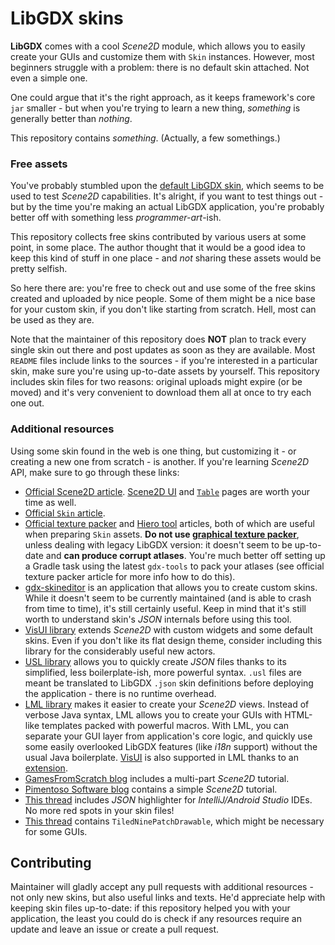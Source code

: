 # LibGDX skins

**LibGDX** comes with a cool *Scene2D* module, which allows you to easily create your GUIs and customize them with `Skin` instances. However, most beginners struggle with a problem: there is no default skin attached. Not even a simple one.

One could argue that it's the right approach, as it keeps framework's core `jar` smaller - but when you're trying to learn a new thing, *something* is generally better than *nothing*.

This repository contains *something*. (Actually, a few somethings.)

### Free assets

You've probably stumbled upon the [default LibGDX skin](default), which seems to be used to test *Scene2D* capabilities. It's alright, if you want to test things out - but by the time you're making an actual LibGDX application, you're probably better off with something less *programmer-art*-ish.

This repository collects free skins contributed by various users at some point, in some place. The author thought that it would be a good idea to keep this kind of stuff in one place - and *not* sharing these assets would be pretty selfish.

So here there are: you're free to check out and use some of the free skins created and uploaded by nice people. Some of them might be a nice base for your custom skin, if you don't like starting from scratch. Hell, most can be used as they are.

Note that the maintainer of this repository does **NOT** plan to track every single skin out there and post updates as soon as they are available. Most `README` files include links to the sources - if you're interested in a particular skin, make sure you're using up-to-date assets by yourself. This repository includes skin files for two reasons: original uploads might expire (or be moved) and it's very convenient to download them all at once to try each one out.

### Additional resources

Using some skin found in the web is one thing, but customizing it - or creating a new one from scratch - is another. If you're learning *Scene2D* API, make sure to go through these links:

- [Official Scene2D article](https://github.com/libgdx/libgdx/wiki/Scene2d). [Scene2D UI](https://github.com/libgdx/libgdx/wiki/Scene2d.ui) and [`Table`](https://github.com/libgdx/libgdx/wiki/Table) pages are worth your time as well.
- [Official `Skin` article](https://github.com/libgdx/libgdx/wiki/Skin).
- [Official texture packer](https://github.com/libgdx/libgdx/wiki/Texture-packer) and [Hiero tool](https://github.com/libgdx/libgdx/wiki/Hiero) articles, both of which are useful when preparing `Skin` assets. **Do not use [graphical texture packer](https://code.google.com/archive/p/libgdx-texturepacker-gui/)**, unless dealing with legacy LibGDX version: it doesn't seem to be up-to-date and **can produce corrupt atlases**. You're much better off setting up a Gradle task using the latest `gdx-tools` to pack your atlases (see official texture packer article for more info how to do this).
- [gdx-skineditor](https://github.com/cobolfoo/gdx-skineditor) is an application that allows you to create custom skins. While it doesn't seem to be currently maintained (and is able to crash from time to time), it's still certainly useful. Keep in mind that it's still worth to understand skin's *JSON* internals before using this tool.
- [VisUI library](https://github.com/kotcrab/vis-editor/wiki/VisUI) extends *Scene2D* with custom widgets and some default skins. Even if you don't like its flat design theme, consider including this library for the considerably useful new actors.
- [USL library](https://github.com/kotcrab/vis-editor/wiki/USL) allows you to quickly create *JSON* files thanks to its simplified, less boilerplate-ish, more powerful syntax. `.usl` files are meant be translated to LibGDX `.json` skin definitions before deploying the application - there is no runtime overhead.
- [LML library](https://github.com/czyzby/gdx-lml/tree/master/lml) makes it easier to create your *Scene2D* views. Instead of verbose Java syntax, LML allows you to create your GUIs with HTML-like templates packed with powerful macros. With LML, you can separate your GUI layer from application's core logic, and quickly use some easily overlooked LibGDX features (like *i18n* support) without the usual Java boilerplate. [VisUI](https://github.com/kotcrab/vis-editor/wiki/VisUI) is also supported in LML thanks to an [extension](https://github.com/czyzby/gdx-lml/tree/master/lml-vis).
- [GamesFromScratch blog](http://www.gamefromscratch.com/post/2013/11/27/LibGDX-Tutorial-9-Scene2D-Part-1.aspx) includes a multi-part *Scene2D* tutorial.
- [Pimentoso Software blog](http://pimentoso.blogspot.com/2013/04/libgdx-scene2d-skin-quick-tutorial.html) contains a simple *Scene2D* tutorial.
- [This thread](http://www.badlogicgames.com/forum/viewtopic.php?f=17&t=15209) includes *JSON* highlighter for *IntelliJ/Android Studio* IDEs. No more red spots in your skin files!
- [This thread](http://www.badlogicgames.com/forum/viewtopic.php?f=17&t=22075) contains `TiledNinePatchDrawable`, which might be necessary for some GUIs.

## Contributing

Maintainer will gladly accept any pull requests with additional resources - not only new skins, but also useful links and texts. He'd appreciate help with keeping skin files up-to-date: if this repository helped you with your application, the least you could do is check if any resources require an update and leave an issue or create a pull request.
